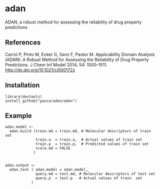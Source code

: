 # adan
ADAN, a robust method for assessing the reliability of drug property predictions

## References

Carrió P, Pinto M, Ecker G, Sanz F, Pastor M. Applicability Domain Analysis (ADAN): A Robust Method for Assessing the Reliability of Drug Property Predictions. J Chem Inf Model 2014; 54: 1500–1511. http://dx.doi.org/10.1021/ci500172z

## Installation
```
library(devtools)
install_github("pauca/adan/adan")
```

## Example
```
adan.model <- 
  adan.build (train.md = train.md, # Molecular descriptors of train set
              train.a  = train.a,  # Actual values of train set
              train.p  = train.p,  # Predicted values of train set
              scale.md = FALSE
             )


adan.output <- 
  adan.test ( adan.model = adan.model, 
              query.md = test.md, # Molecular descriptors of test set
              query.p  = test.p   # Actual values of train  set
            )
```

